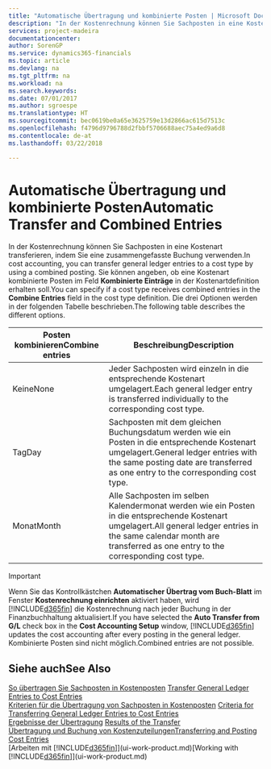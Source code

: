 ```yaml
---
title: "Automatische Übertragung und kombinierte Posten | Microsoft Docs"
description: "In der Kostenrechnung können Sie Sachposten in eine Kostenart transferieren, indem Sie eine zusammengefasste Buchung verwenden. Sie können angeben, ob eine Kostenart kombinierte Posten im Feld **Kombinierte Einträge** in der Kostenartdefinition erhalten soll. Die drei Optionen werden in der folgenden Tabelle beschrieben."
services: project-madeira
documentationcenter: 
author: SorenGP
ms.service: dynamics365-financials
ms.topic: article
ms.devlang: na
ms.tgt_pltfrm: na
ms.workload: na
ms.search.keywords: 
ms.date: 07/01/2017
ms.author: sgroespe
ms.translationtype: HT
ms.sourcegitcommit: bec0619be0a65e3625759e13d2866ac615d7513c
ms.openlocfilehash: f4796d9796788d2fbbf5706688aec75a4ed9a6d8
ms.contentlocale: de-at
ms.lasthandoff: 03/22/2018

---
```

# <a name="automatic-transfer-and-combined-entries"></a><span data-ttu-id="a1e11-105">Automatische Übertragung und kombinierte Posten</span><span class="sxs-lookup"><span data-stu-id="a1e11-105">Automatic Transfer and Combined Entries</span></span>
<span data-ttu-id="a1e11-106">In der Kostenrechnung können Sie Sachposten in eine Kostenart transferieren, indem Sie eine zusammengefasste Buchung verwenden.</span><span class="sxs-lookup"><span data-stu-id="a1e11-106">In cost accounting, you can transfer general ledger entries to a cost type by using a combined posting.</span></span> <span data-ttu-id="a1e11-107">Sie können angeben, ob eine Kostenart kombinierte Posten im Feld **Kombinierte Einträge** in der Kostenartdefinition erhalten soll.</span><span class="sxs-lookup"><span data-stu-id="a1e11-107">You can specify if a cost type receives combined entries in the **Combine Entries** field in the cost type definition.</span></span> <span data-ttu-id="a1e11-108">Die drei Optionen werden in der folgenden Tabelle beschrieben.</span><span class="sxs-lookup"><span data-stu-id="a1e11-108">The following table describes the different options.</span></span>  

|<span data-ttu-id="a1e11-109">Posten kombinieren</span><span class="sxs-lookup"><span data-stu-id="a1e11-109">Combine entries</span></span>|<span data-ttu-id="a1e11-110">Beschreibung</span><span class="sxs-lookup"><span data-stu-id="a1e11-110">Description</span></span>|  
|---------------------|-----------------|  
|<span data-ttu-id="a1e11-111">Keine</span><span class="sxs-lookup"><span data-stu-id="a1e11-111">None</span></span>|<span data-ttu-id="a1e11-112">Jeder Sachposten wird einzeln in die entsprechende Kostenart umgelagert.</span><span class="sxs-lookup"><span data-stu-id="a1e11-112">Each general ledger entry is transferred individually to the corresponding cost type.</span></span>|  
|<span data-ttu-id="a1e11-113">Tag</span><span class="sxs-lookup"><span data-stu-id="a1e11-113">Day</span></span>|<span data-ttu-id="a1e11-114">Sachposten mit dem gleichen Buchungsdatum werden wie ein Posten in die entsprechende Kostenart umgelagert.</span><span class="sxs-lookup"><span data-stu-id="a1e11-114">General ledger entries with the same posting date are transferred as one entry to the corresponding cost type.</span></span>|  
|<span data-ttu-id="a1e11-115">Monat</span><span class="sxs-lookup"><span data-stu-id="a1e11-115">Month</span></span>|<span data-ttu-id="a1e11-116">Alle Sachposten im selben Kalendermonat werden wie ein Posten in die entsprechende Kostenart umgelagert.</span><span class="sxs-lookup"><span data-stu-id="a1e11-116">All general ledger entries in the same calendar month are transferred as one entry to the corresponding cost type.</span></span>|  

> [!IMPORTANT]  
>  <span data-ttu-id="a1e11-117">Wenn Sie das Kontrollkästchen **Automatischer Übertrag vom Buch-Blatt** im Fenster **Kostenrechnung einrichten** aktiviert haben, wird [!INCLUDE[d365fin](includes/d365fin_md.md)] die Kostenrechnung nach jeder Buchung in der Finanzbuchhaltung aktualisiert.</span><span class="sxs-lookup"><span data-stu-id="a1e11-117">If you have selected the **Auto Transfer from G/L** check box in the **Cost Accounting Setup** window, [!INCLUDE[d365fin](includes/d365fin_md.md)] updates the cost accounting after every posting in the general ledger.</span></span> <span data-ttu-id="a1e11-118">Kombinierte Posten sind nicht möglich.</span><span class="sxs-lookup"><span data-stu-id="a1e11-118">Combined entries are not possible.</span></span>  

## <a name="see-also"></a><span data-ttu-id="a1e11-119">Siehe auch</span><span class="sxs-lookup"><span data-stu-id="a1e11-119">See Also</span></span>  
 <span data-ttu-id="a1e11-120">[So übertragen Sie Sachposten in Kostenposten](finance-how-to-transfer-general-ledger-entries-to-cost-entries.md) </span><span class="sxs-lookup"><span data-stu-id="a1e11-120">[Transfer General Ledger Entries to Cost Entries](finance-how-to-transfer-general-ledger-entries-to-cost-entries.md) </span></span>  
 <span data-ttu-id="a1e11-121">[Kriterien für die Übertragung von Sachposten in Kostenposten](finance-criteria-for-transferring-general-ledger-entries-to-cost-entries.md) </span><span class="sxs-lookup"><span data-stu-id="a1e11-121">[Criteria for Transferring General Ledger Entries to Cost Entries](finance-criteria-for-transferring-general-ledger-entries-to-cost-entries.md) </span></span>  
 <span data-ttu-id="a1e11-122">[Ergebnisse der Übertragung](finance-results-of-the-transfer.md) </span><span class="sxs-lookup"><span data-stu-id="a1e11-122">[Results of the Transfer](finance-results-of-the-transfer.md) </span></span>  
 [<span data-ttu-id="a1e11-123">Übertragung und Buchung von Kostenzuteilungen</span><span class="sxs-lookup"><span data-stu-id="a1e11-123">Transferring and Posting Cost Entries</span></span>](finance-transfer-and-post-cost-entries.md)  
 <span data-ttu-id="a1e11-124">[Arbeiten mit [!INCLUDE[d365fin](includes/d365fin_md.md)]](ui-work-product.md)</span><span class="sxs-lookup"><span data-stu-id="a1e11-124">[Working with [!INCLUDE[d365fin](includes/d365fin_md.md)]](ui-work-product.md)</span></span>

